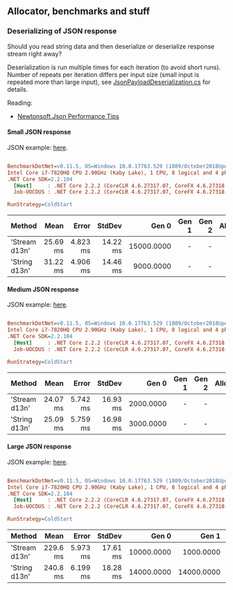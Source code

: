 ## Allocator, benchmarks and stuff

### Deserializing of JSON response

Should you read string data and then deserialize or deserialize response stream right away?

Deserialization is run multiple times for each iteration (to avoid short runs).
Number of repeats per iteration differs per input size (small input is repeated more than large input),
see [JsonPayloadDeserialization.cs](src/Allocator/Benchmarks/JsonPayloadDeserialization.cs) for details.

Reading:
- [Newtonsoft.Json Performance Tips](https://www.newtonsoft.com/json/help/html/Performance.htm)

#### Small JSON response

JSON example: [here](src/Allocator/Data/S.json).

``` ini

BenchmarkDotNet=v0.11.5, OS=Windows 10.0.17763.529 (1809/October2018Update/Redstone5)
Intel Core i7-7820HQ CPU 2.90GHz (Kaby Lake), 1 CPU, 8 logical and 4 physical cores
.NET Core SDK=2.2.104
  [Host]     : .NET Core 2.2.2 (CoreCLR 4.6.27317.07, CoreFX 4.6.27318.02), 64bit RyuJIT
  Job-UOCDUS : .NET Core 2.2.2 (CoreCLR 4.6.27317.07, CoreFX 4.6.27318.02), 64bit RyuJIT

RunStrategy=ColdStart  

```
|        Method |     Mean |    Error |   StdDev |      Gen 0 | Gen 1 | Gen 2 | Allocated |
|-------------- |---------:|---------:|---------:|-----------:|------:|------:|----------:|
| &#39;Stream d13n&#39; | 25.69 ms | 4.823 ms | 14.22 ms | 15000.0000 |     - |     - |  61.34 MB |
| &#39;String d13n&#39; | 31.22 ms | 4.906 ms | 14.46 ms |  9000.0000 |     - |     - |  36.01 MB |

#### Medium JSON response

JSON example: [here](src/Allocator/Data/M.json).

``` ini

BenchmarkDotNet=v0.11.5, OS=Windows 10.0.17763.529 (1809/October2018Update/Redstone5)
Intel Core i7-7820HQ CPU 2.90GHz (Kaby Lake), 1 CPU, 8 logical and 4 physical cores
.NET Core SDK=2.2.104
  [Host]     : .NET Core 2.2.2 (CoreCLR 4.6.27317.07, CoreFX 4.6.27318.02), 64bit RyuJIT
  Job-UOCDUS : .NET Core 2.2.2 (CoreCLR 4.6.27317.07, CoreFX 4.6.27318.02), 64bit RyuJIT

RunStrategy=ColdStart  

```
|        Method |     Mean |    Error |   StdDev |     Gen 0 | Gen 1 | Gen 2 | Allocated |
|-------------- |---------:|---------:|---------:|----------:|------:|------:|----------:|
| &#39;Stream d13n&#39; | 24.07 ms | 5.742 ms | 16.93 ms | 2000.0000 |     - |     - |     12 MB |
| &#39;String d13n&#39; | 25.09 ms | 5.759 ms | 16.98 ms | 3000.0000 |     - |     - |  12.85 MB |

#### Large JSON response

JSON example: [here](src/Allocator/Data/L.json).

``` ini

BenchmarkDotNet=v0.11.5, OS=Windows 10.0.17763.529 (1809/October2018Update/Redstone5)
Intel Core i7-7820HQ CPU 2.90GHz (Kaby Lake), 1 CPU, 8 logical and 4 physical cores
.NET Core SDK=2.2.104
  [Host]     : .NET Core 2.2.2 (CoreCLR 4.6.27317.07, CoreFX 4.6.27318.02), 64bit RyuJIT
  Job-UOCDUS : .NET Core 2.2.2 (CoreCLR 4.6.27317.07, CoreFX 4.6.27318.02), 64bit RyuJIT

RunStrategy=ColdStart  

```
|        Method |     Mean |    Error |   StdDev |      Gen 0 |      Gen 1 |      Gen 2 | Allocated |
|-------------- |---------:|---------:|---------:|-----------:|-----------:|-----------:|----------:|
| &#39;Stream d13n&#39; | 229.6 ms | 5.973 ms | 17.61 ms | 10000.0000 |  1000.0000 |          - |  47.54 MB |
| &#39;String d13n&#39; | 240.8 ms | 6.199 ms | 18.28 ms | 14000.0000 | 14000.0000 | 14000.0000 |  92.42 MB |
